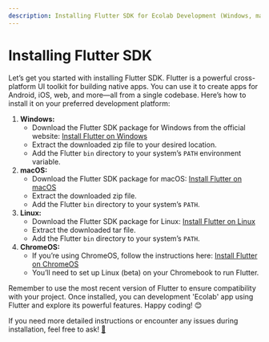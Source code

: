 ```yaml
---
description: Installing Flutter SDK for Ecolab Development (Windows, macOS, Linux)
---
```


# Installing Flutter SDK

Let’s get you started with installing Flutter SDK. Flutter is a powerful cross-platform UI toolkit for building native apps. You can use it to create apps for Android, iOS, web, and more—all from a single codebase. Here’s how to install it on your preferred development platform:

1. **Windows:**
   * Download the Flutter SDK package for Windows from the official website: [Install Flutter on Windows](https://docs.flutter.dev/get-started/install)
   * Extract the downloaded zip file to your desired location.
   * Add the Flutter `bin` directory to your system’s `PATH` environment variable.
2. **macOS:**
   * Download the Flutter SDK package for macOS: [Install Flutter on macOS](https://docs.flutter.dev/get-started/install)
   * Extract the downloaded zip file.
   * Add the Flutter `bin` directory to your system’s `PATH`.
3. **Linux:**
   * Download the Flutter SDK package for Linux: [Install Flutter on Linux](https://docs.flutter.dev/get-started/install)
   * Extract the downloaded tar file.
   * Add the Flutter `bin` directory to your system’s `PATH`.
4. **ChromeOS:**
   * If you’re using ChromeOS, follow the instructions here: [Install Flutter on ChromeOS](https://docs.flutter.dev/get-started/install)
   * You’ll need to set up Linux (beta) on your Chromebook to run Flutter.

Remember to use the most recent version of Flutter to ensure compatibility with your project. Once installed, you can development 'Ecolab' app using Flutter and explore its powerful features. Happy coding! 😊

If you need more detailed instructions or encounter any issues during installation, feel free to ask! [🚀](https://docs.flutter.dev/get-started/install)
